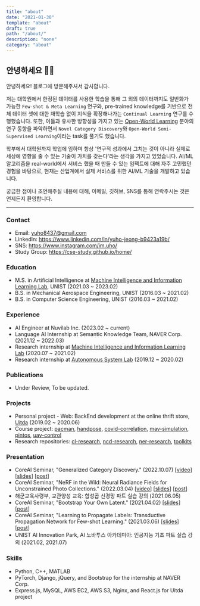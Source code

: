 ```yaml
---
title: "about"
date: "2021-01-30"
template: "about"
draft: true
path: "/about/"
description: "none"
category: "about"
---
```


## 안녕하세요 🙋‍♂️

안녕하세요! 블로그에 방문해주셔서 감사합니다. 

저는 대학원에서 한정된 데이터를 사용한 학습을 통해 그 외의 데이터까지도 일반화가 가능한 `Few-shot & Meta Learning` 연구와, pre-trained knowledge를 기반으로 전체 데이터 셋에 대한 재학습 없이 지식을 확장해나가는 `Continual Learning` 연구를 수행했습니다. 또한, 이들과 유사한 방향성을 가지고 있는 [Open-World Learning](https://www.cs.uic.edu/~liub/lifelong-learning/open-world-learning.pdf) 분야의 연구 동향을 파악하면서 `Novel Category Discovery`와 `Open-World Semi-Supervised Learning`이라는 task를 풀기도 했습니다.

학부에서 대학원까지 학업에 임하며 항상 '연구적 성과에서 그치는 것이 아니라 실제로 세상에 영향을 줄 수 있는 기술이 가치를 갖는다'라는 생각을 가지고 있었습니다. AI/ML 알고리즘을 real-world에서 서비스 했을 때 만들 수 있는 임팩트에 대해 자주 고민했던 경험을 바탕으로, 현재는 산업계에서 실제 서비스를 위한 AI/ML 기술을 개발하고 있습니다.

궁금한 점이나 조언해주실 내용에 대해, 이메일, 깃허브, SNS를 통해 연락주시는 것은 언제든지 환영합니다.

---

### Contact

- Email: yuho8437@gmail.com
- LinkedIn: https://www.linkedin.com/in/yuho-jeong-b9423a19b/
- SNS: https://www.instagram.com/im.uho/
- Study Group: https://cse-study.github.io/home/

### Education

- M.S. in Artificial Intelligence at [Machine Intelligence and Information Learning Lab](https://sites.google.com/view/swyoon89/research-interests?authuser=0), UNIST (2021.03 ~ 2023.02)
- B.S. in Mechanical Aerospace Engineering, UNIST (2016.03 ~ 2021.02)
- B.S. in Computer Science Engineering, UNIST (2016.03 ~ 2021.02)

### Experience

- AI Engineer at Nuvilab Inc. (2023.02 ~ current)
- Language AI Internship at Semantic Knowledge Team, NAVER Corp. (2021.12 ~ 2022.03)
- Research internship at [Machine Intelligence and Information Learning Lab](https://sites.google.com/view/swyoon89/research-interests?authuser=0) (2020.07 ~ 2021.02)
- Research internship at [Autonomous System Lab](https://sites.google.com/site/aslunist/news) (2019.12 ~ 2020.02)

### Publications

- Under Review, To be updated.

### Projects

- Personal project - Web: BackEnd development at the online thrift store, [Uitda](https://github.com/yuhodots/uitda) (2019.02 ~ 2020.06)
- Course project: [pacman](https://github.com/yuhodots/pacman), [handpose](https://github.com/yuhodots/handpose), [covid-correlation](https://yuhodots.github.io/covid-correlation/), [mav-simulation](https://github.com/yuhodots/mav-simulation), [pintos](https://github.com/yuhodots/pintos), [uav-control](https://github.com/yuhodots/uav-control)
- Research repositories: [cl-research](https://github.com/cl-research), [ncd-research](https://github.com/ncd-research), [ner-research](https://github.com/ner-research), [toolkits](https://github.com/yuhodots/toolkits)

### Presentation

- CoreAI Seminar, "Generalized Category Discovery." (2022.10.07) [[video](https://youtu.be/pNoYt0bzG-s?t=450)] [[slides](https://drive.google.com/file/d/1QRFtVonBzZiiba73F-vYVPRib1Z1avOb/view?usp=sharing)] [[post](https://yuhodots.github.io/deeplearning/22-10-07/)]
- CoreAI Seminar, "NeRF in the Wild: Neural Radiance Fields for Unconstrained Photo Collections." (2022.03.04) [[video](https://www.youtube.com/watch?v=HDwkXyQjecQ)] [[slides](https://drive.google.com/file/d/1O4Af9vq_q_1BRdYxZBCw-PKEq0cqYSNM/view)] [[post](https://yuhodots.github.io/deeplearning/22-03-05/)]
- 해군교육사령부, 교관양성 교육: 합성곱 신경망 파트 실습 강의 (2021.06.05)
- CoreAI Seminar, "Bootstrap Your Own Latent." (2021.04.02) [[slides](https://slack-files.com/T017E9YJDU0-F01TUCCPNV6-54c6e3fb59)] [[post](https://yuhodots.github.io/deeplearning/21-04-04/)]
- CoreAI Seminar, "Learning to Propagate Labels: Transductive Propagation Network for Few-shot Learning." (2021.03.06) [[slides](https://slack-files.com/T017E9YJDU0-F01PZ1RKUQP-9675e49bb9)] [[post](https://yuhodots.github.io/deeplearning/21-03-04/)]
- UNIST AI Innovation Park, AI 노바투스 아카데미아: 인공지능 기초 파트 실습 강의 (2021.02, 2021.07)

### Skills

- Python, C++, MATLAB
- PyTorch, Django, jQuery, and Bootstrap for the internship at NAVER Corp.
- Express.js, MySQL, AWS EC2, AWS S3, Nginx, and React.js for Uitda project
